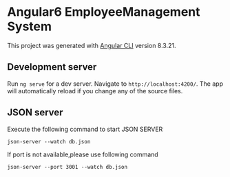# Angular6 EmployeeManagement System

This project was generated with [Angular CLI](https://github.com/angular/angular-cli) version 8.3.21.

## Development server

Run `ng serve` for a dev server. Navigate to `http://localhost:4200/`. The app will automatically reload if you change any of the source files.

## JSON server

Execute the following command to start JSON SERVER

`json-server --watch db.json`

If port is not available,please use following command

`json-server --port 3001 --watch db.json`